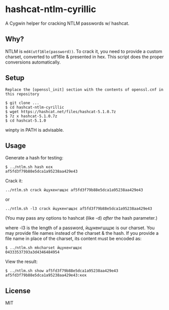 # hashcat-ntlm-cyrillic

A Cygwin helper for cracking NTLM passwords w/ hashcat.

## Why?

NTLM is `md4(utf16le(password))`. To crack it, you need to provide a
custom charset, converted to utf16le & presented in hex. This script
does the proper conversions automatically.

## Setup
~~~
Replace the [openssl_init] section with the contents of openssl.cnf in this repository
~~~

~~~
$ git clone ...
$ cd hashcat-ntlm-cyrillic
$ wget https://hashcat.net/files/hashcat-5.1.0.7z
$ 7z x hashcat-5.1.0.7z
$ cd hashcat-5.1.0
~~~

winpty in PATH is advisable.

## Usage

Generate a hash for testing:

~~~
$ ../ntlm.sh hash кєк
af5fd3f79b88e5dca1a95238aa429e43
~~~

Crack it:

    ../ntlm.sh crack йцукенгшщзє af5fd3f79b88e5dca1a95238aa429e43

or

    ../ntlm.sh -l3 crack йцукенгшщзє af5fd3f79b88e5dca1a95238aa429e43

(You may pass any options to hashcat (like -d) *after* the hash
parameter.)

where -l3 is the length of a password, йцукенгшщзє is our charset. You
may provide file names instead of the charset & the hash. If you
provide a file name in place of the charset, its content must be
encoded as:

~~~
$ ../ntlm.sh mkcharset йцукенгшщзє
04333537393a3d4346484954
~~~

View the result:

~~~
$ ../ntlm.sh show af5fd3f79b88e5dca1a95238aa429e43
af5fd3f79b88e5dca1a95238aa429e43:кєк
~~~

## License

MIT
